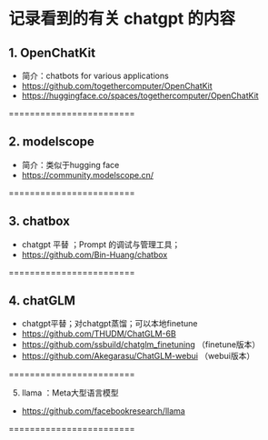 # 记录看到的有关 chatgpt 的内容 

## 1. OpenChatKit
  - 简介：chatbots for various applications 
  - https://github.com/togethercomputer/OpenChatKit 
  - https://huggingface.co/spaces/togethercomputer/OpenChatKit
 
========================

## 2. modelscope 
  - 简介：类似于hugging face
  - https://community.modelscope.cn/

========================

## 3. chatbox 
  - chatgpt 平替 ；Prompt 的调试与管理工具；
  - https://github.com/Bin-Huang/chatbox 

========================

## 4. chatGLM 
  - chatgpt平替；对chatgpt蒸馏；可以本地finetune 
  - https://github.com/THUDM/ChatGLM-6B
  - https://github.com/ssbuild/chatglm_finetuning （finetune版本）
  - https://github.com/Akegarasu/ChatGLM-webui  （webui版本）
  
========================

5. llama ：Meta大型语言模型
  - https://github.com/facebookresearch/llama 
  
  ========================
  
  
  

